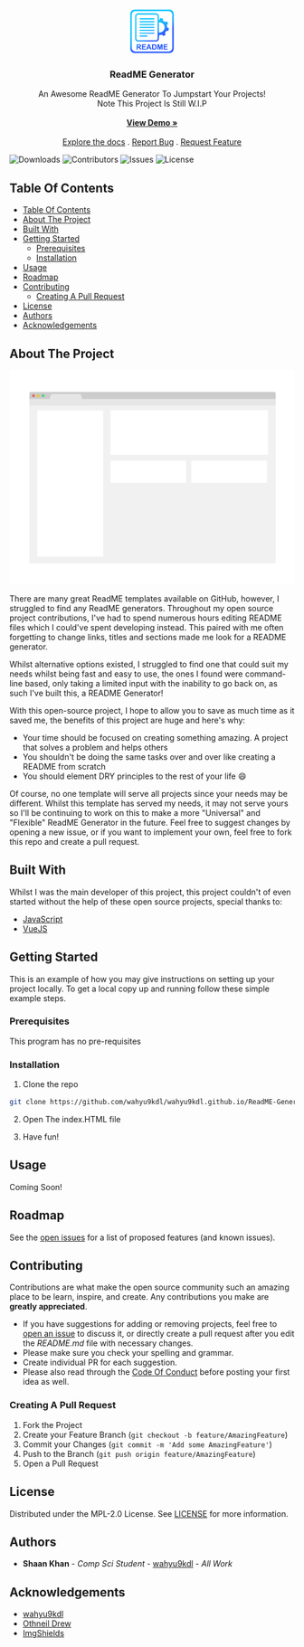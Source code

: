 <br/>
<p align="center">
  <a href="https://github.com/wahyu9kdl/wahyu9kdl.github.io/ReadME-Generator/ ">
    <img src="images/logo.png" alt="Logo" width="80" height="80">
  </a>

  <h3 align="center">ReadME Generator</h3>

  <p align="center">
    An Awesome ReadME Generator To Jumpstart Your Projects!
    <br/>
    Note This Project Is Still W.I.P
    <br/>
    <br/>
    <a href="https://wahyu9kdl.github.io/ReadME-Generator/"><strong>View Demo »</strong></a>
    <br/>
    <br/>
    <a href="https://wahyu9kdl.github.io">Explore the docs</a>
    .
    <a href="https://wahyu9kdl.github.io/issues">Report Bug</a>
    .
    <a href="https://wahyu9kdl.github.io/issues">Request Feature</a>
  </p>
</p>

![Downloads](https://img.shields.io/github/downloads/wahyu9kdl/wahyu9kdl.github.io/ReadME-Generator/total) 
![Contributors](https://img.shields.io/github/contributors/wahyu9kdl/wahyu9kdl.github.io/ReadME-Generator/?color=dark-green) 
![Issues](https://img.shields.io/github/issues/wahyu9kdl/wahyu9kdl.github.io/ReadME-Generator/ ) 
![License](https://img.shields.io/github/license/wahyu9kdl/wahyu9kdl.github.io/ReadME-Generator/) 


## Table Of Contents

- [Table Of Contents](#table-of-contents)
- [About The Project](#about-the-project)
- [Built With](#built-with)
- [Getting Started](#getting-started)
  - [Prerequisites](#prerequisites)
  - [Installation](#installation)
- [Usage](#usage)
- [Roadmap](#roadmap)
- [Contributing](#contributing)
  - [Creating A Pull Request](#creating-a-pull-request)
- [License](#license)
- [Authors](#authors)
- [Acknowledgements](#acknowledgements)

## About The Project

![Screen Shot](images/screenshot.png)

There are many great ReadME templates available on GitHub, however, I struggled to find any ReadME generators. Throughout my open source project contributions, I've had to spend numerous hours editing README files which I could've spent developing instead. This paired with me often forgetting to change links, titles and sections made me look for a README generator.

Whilst alternative options existed, I struggled to find one that could suit my needs whilst being fast and easy to use, the ones I found were command-line based, only taking a limited input with the inability to go back on, as such I've built this, a README Generator!

With this open-source project, I hope to allow you to save as much time as it saved me, the benefits of this project are huge and here's why:

* Your time should be focused on creating something amazing. A project that solves a problem and helps others
* You shouldn't be doing the same tasks over and over like creating a README from scratch
* You should element DRY principles to the rest of your life :smile:

Of course, no one template will serve all projects since your needs may be different. Whilst this template has served my needs, it may not serve yours so I'll be continuing to work on this to make a more "Universal" and "Flexible" ReadME Generator in the future. Feel free to suggest changes by opening a new issue, or if you want to implement your own, feel free to fork this repo and create a pull request.

## Built With

Whilst I was the main developer of this project, this project couldn't of even started without the help of these open source projects, special thanks to:

* [JavaScript](https://www.javascript.com/)
* [VueJS](https://vuejs.org/)

## Getting Started



This is an example of how you may give instructions on setting up your project locally.
To get a local copy up and running follow these simple example steps.

### Prerequisites

This program has no pre-requisites

### Installation

1. Clone the repo

```sh
git clone https://github.com/wahyu9kdl/wahyu9kdl.github.io/ReadME-Generator/.git
```

2. Open The index.HTML file

3. Have fun!

## Usage

Coming Soon!

## Roadmap

See the [open issues](https://github.com/wahyu9kdl/wahyu9kdl.github.io/ReadME-Generator/issues) for a list of proposed features (and known issues).

## Contributing

Contributions are what make the open source community such an amazing place to be learn, inspire, and create. Any contributions you make are **greatly appreciated**.
* If you have suggestions for adding or removing projects, feel free to [open an issue](https://github.com/wahyu9kdl/wahyu9kdl.github.io/ReadME-Generator/issues/new) to discuss it, or directly create a pull request after you edit the *README.md* file with necessary changes.
* Please make sure you check your spelling and grammar.
* Create individual PR for each suggestion.
* Please also read through the [Code Of Conduct](https://github.com/wahyu9kdl/wahyu9kdl.github.io/ReadME-Generator/blob/main/CODE_OF_CONDUCT.md) before posting your first idea as well.

### Creating A Pull Request

1. Fork the Project
2. Create your Feature Branch (`git checkout -b feature/AmazingFeature`)
3. Commit your Changes (`git commit -m 'Add some AmazingFeature'`)
4. Push to the Branch (`git push origin feature/AmazingFeature`)
5. Open a Pull Request

## License

Distributed under the MPL-2.0 License. See [LICENSE](https://github.com/wahyu9kdl/wahyu9kdl.github.io/ReadME-Generator/blob/main/LICENSE.md) for more information.

## Authors

* **Shaan Khan** - *Comp Sci Student* - [wahyu9kdl](https://github.com/wahyu9kdl/) - *All Work*

## Acknowledgements

* [wahyu9kdl](https://github.com/wahyu9kdl/)
* [Othneil Drew](https://github.com/othneildrew/Best-README-Template)
* [ImgShields](https://shields.io/)